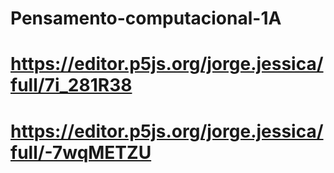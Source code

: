 # Pensamento-computacional-1A
# https://editor.p5js.org/jorge.jessica/full/7i_281R38
# https://editor.p5js.org/jorge.jessica/full/-7wqMETZU
